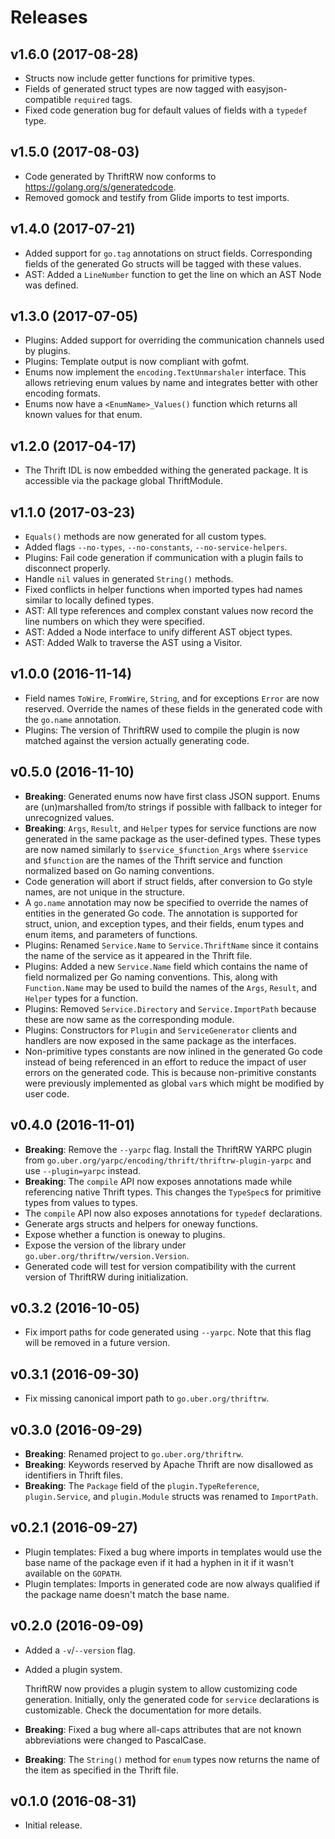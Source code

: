 Releases
========

v1.6.0 (2017-08-28)
-------------------

-   Structs now include getter functions for primitive types.
-   Fields of generated struct types are now tagged with easyjson-compatible
    `required` tags.
-   Fixed code generation bug for default values of fields with a `typedef`
    type.


v1.5.0 (2017-08-03)
-------------------

-   Code generated by ThriftRW now conforms to
    <https://golang.org/s/generatedcode>.
-   Removed gomock and testify from Glide imports to test imports.


v1.4.0 (2017-07-21)
-------------------

-   Added support for `go.tag` annotations on struct fields. Corresponding
    fields of the generated Go structs will be tagged with these values.
-   AST: Added a `LineNumber` function to get the line on which an AST Node was
    defined.


v1.3.0 (2017-07-05)
-------------------

-   Plugins: Added support for overriding the communication channels used by
    plugins.
-   Plugins: Template output is now compliant with gofmt.
-   Enums now implement the `encoding.TextUnmarshaler` interface. This allows
    retrieving enum values by name and integrates better with other encoding
    formats.
-   Enums now have a `<EnumName>_Values()` function which returns all known
    values for that enum.


v1.2.0 (2017-04-17)
-------------------

-   The Thrift IDL is now embedded withing the generated package. It is
    accessible via the package global ThriftModule.


v1.1.0 (2017-03-23)
-------------------

-   `Equals()` methods are now generated for all custom types.
-   Added flags `--no-types`, `--no-constants`, `--no-service-helpers`.
-   Plugins: Fail code generation if communication with a plugin fails to
    disconnect properly.
-   Handle `nil` values in generated `String()` methods.
-   Fixed conflicts in helper functions when imported types had names similar
    to locally defined types.
-   AST: All type references and complex constant values now record the line
    numbers on which they were specified.
-   AST: Added a Node interface to unify different AST object types.
-   AST: Added Walk to traverse the AST using a Visitor.


v1.0.0 (2016-11-14)
-------------------

-   Field names `ToWire`, `FromWire`, `String`, and for exceptions `Error` are
    now reserved. Override the names of these fields in the generated code with
    the `go.name` annotation.
-   Plugins: The version of ThriftRW used to compile the plugin is now matched
    against the version actually generating code.


v0.5.0 (2016-11-10)
-------------------

-   **Breaking**: Generated enums now have first class JSON support. Enums are
    (un)marshalled from/to strings if possible with fallback to integer for
	unrecognized values.
-   **Breaking**: `Args`, `Result`, and `Helper` types for service functions
    are now generated in the same package as the user-defined types. These
    types are now named similarly to `$service_$function_Args` where `$service`
    and `$function` are the names of the Thrift service and function normalized
    based on Go naming conventions.
-   Code generation will abort if struct fields, after conversion to Go style
    names, are not unique in the structure.
-   A `go.name` annotation may now be specified to override the names of
    entities in the generated Go code. The annotation is supported for struct,
    union, and exception types, and their fields, enum types and enum items,
    and parameters of functions.
-   Plugins: Renamed `Service.Name` to `Service.ThriftName` since it contains
    the name of the service as it appeared in the Thrift file.
-   Plugins: Added a new `Service.Name` field which contains the name of field
    normalized per Go naming conventions. This, along with `Function.Name` may
    be used to build the names of the `Args`, `Result`, and `Helper` types for
    a function.
-   Plugins: Removed `Service.Directory` and `Service.ImportPath` because these
    are now same as the corresponding module.
-   Plugins: Constructors for `Plugin` and `ServiceGenerator` clients and
    handlers are now exposed in the same package as the interfaces.
-   Non-primitive types constants are now inlined in the generated Go code
    instead of being referenced in an effort to reduce the impact of user
    errors on the generated code. This is because non-primitive constants were
    previously implemented as global `var`s which might be modified by
    user code.


v0.4.0 (2016-11-01)
-------------------

-   **Breaking**: Remove the `--yarpc` flag. Install the ThriftRW YARPC plugin
    from `go.uber.org/yarpc/encoding/thrift/thriftrw-plugin-yarpc` and use
    `--plugin=yarpc` instead.
-   **Breaking**: The `compile` API now exposes annotations made while
    referencing native Thrift types. This changes the `TypeSpec`s for primitive
    types from values to types.
-   The `compile` API now also exposes annotations for `typedef` declarations.
-   Generate args structs and helpers for oneway functions.
-   Expose whether a function is oneway to plugins.
-   Expose the version of the library under `go.uber.org/thriftrw/version.Version`.
-   Generated code will test for version compatibility with the current version
    of ThriftRW during initialization.


v0.3.2 (2016-10-05)
-------------------

-   Fix import paths for code generated using `--yarpc`. Note that this flag
    will be removed in a future version.


v0.3.1 (2016-09-30)
-------------------

-   Fix missing canonical import path to `go.uber.org/thriftrw`.


v0.3.0 (2016-09-29)
-------------------

-   **Breaking**: Renamed project to `go.uber.org/thriftrw`.
-   **Breaking**: Keywords reserved by Apache Thrift are now disallowed as
    identifiers in Thrift files.
-   **Breaking**: The `Package` field of the `plugin.TypeReference`,
    `plugin.Service`, and `plugin.Module` structs was renamed to `ImportPath`.


v0.2.1 (2016-09-27)
-------------------

-   Plugin templates: Fixed a bug where imports in templates would use the base
    name of the package even if it had a hyphen in it if it wasn't available on
    the `GOPATH`.
-   Plugin templates: Imports in generated code are now always qualified if the
    package name doesn't match the base name.


v0.2.0 (2016-09-09)
-------------------

-   Added a `-v`/`--version` flag.
-   Added a plugin system.

    ThriftRW now provides a plugin system to allow customizing code generation.
    Initially, only the generated code for `service` declarations is
    customizable. Check the documentation for more details.
-   **Breaking**: Fixed a bug where all-caps attributes that are not known
    abbreviations were changed to PascalCase.
-   **Breaking**: The `String()` method for `enum` types now returns the name
    of the item as specified in the Thrift file.


v0.1.0 (2016-08-31)
-------------------

-   Initial release.
